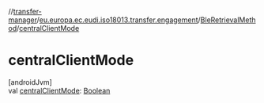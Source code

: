 //[transfer-manager](../../../index.md)/[eu.europa.ec.eudi.iso18013.transfer.engagement](../index.md)/[BleRetrievalMethod](index.md)/[centralClientMode](central-client-mode.md)

# centralClientMode

[androidJvm]\
val [centralClientMode](central-client-mode.md): [Boolean](https://kotlinlang.org/api/latest/jvm/stdlib/kotlin/-boolean/index.html)
